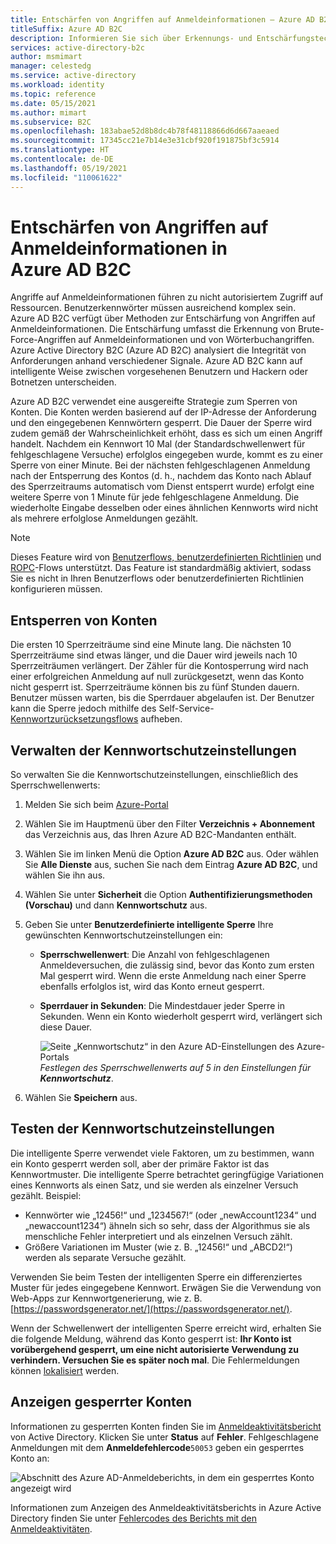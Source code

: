 ```yaml
---
title: Entschärfen von Angriffen auf Anmeldeinformationen – Azure AD B2C
titleSuffix: Azure AD B2C
description: Informieren Sie sich über Erkennungs- und Entschärfungstechniken für Angriffe auf Anmeldeinformationen (Kennwortangriffe) in Azure Active Directory B2C, einschließlich intelligenter Kontosperrungsfunktionen.
services: active-directory-b2c
author: msmimart
manager: celestedg
ms.service: active-directory
ms.workload: identity
ms.topic: reference
ms.date: 05/15/2021
ms.author: mimart
ms.subservice: B2C
ms.openlocfilehash: 183abae52d8b8dc4b78f48118866d6d667aaeaed
ms.sourcegitcommit: 17345cc21e7b14e3e31cbf920f191875bf3c5914
ms.translationtype: HT
ms.contentlocale: de-DE
ms.lasthandoff: 05/19/2021
ms.locfileid: "110061622"
---
```

# <a name="mitigate-credential-attacks-in-azure-ad-b2c"></a>Entschärfen von Angriffen auf Anmeldeinformationen in Azure AD B2C

Angriffe auf Anmeldeinformationen führen zu nicht autorisiertem Zugriff auf Ressourcen. Benutzerkennwörter müssen ausreichend komplex sein. Azure AD B2C verfügt über Methoden zur Entschärfung von Angriffen auf Anmeldeinformationen. Die Entschärfung umfasst die Erkennung von Brute-Force-Angriffen auf Anmeldeinformationen und von Wörterbuchangriffen. Azure Active Directory B2C (Azure AD B2C) analysiert die Integrität von Anforderungen anhand verschiedener Signale. Azure AD B2C kann auf intelligente Weise zwischen vorgesehenen Benutzern und Hackern oder Botnetzen unterscheiden.

Azure AD B2C verwendet eine ausgereifte Strategie zum Sperren von Konten. Die Konten werden basierend auf der IP-Adresse der Anforderung und den eingegebenen Kennwörtern gesperrt. Die Dauer der Sperre wird zudem gemäß der Wahrscheinlichkeit erhöht, dass es sich um einen Angriff handelt. Nachdem ein Kennwort 10 Mal (der Standardschwellenwert für fehlgeschlagene Versuche) erfolglos eingegeben wurde, kommt es zu einer Sperre von einer Minute. Bei der nächsten fehlgeschlagenen Anmeldung nach der Entsperrung des Kontos (d. h., nachdem das Konto nach Ablauf des Sperrzeitraums automatisch vom Dienst entsperrt wurde) erfolgt eine weitere Sperre von 1 Minute für jede fehlgeschlagene Anmeldung. Die wiederholte Eingabe desselben oder eines ähnlichen Kennworts wird nicht als mehrere erfolglose Anmeldungen gezählt.

> [!NOTE]
> Dieses Feature wird von [Benutzerflows, benutzerdefinierten Richtlinien](user-flow-overview.md) und [ROPC](add-ropc-policy.md)-Flows unterstützt. Das Feature ist standardmäßig aktiviert, sodass Sie es nicht in Ihren Benutzerflows oder benutzerdefinierten Richtlinien konfigurieren müssen.

## <a name="unlock-accounts"></a>Entsperren von Konten

Die ersten 10 Sperrzeiträume sind eine Minute lang. Die nächsten 10 Sperrzeiträume sind etwas länger, und die Dauer wird jeweils nach 10 Sperrzeiträumen verlängert. Der Zähler für die Kontosperrung wird nach einer erfolgreichen Anmeldung auf null zurückgesetzt, wenn das Konto nicht gesperrt ist. Sperrzeiträume können bis zu fünf Stunden dauern. Benutzer müssen warten, bis die Sperrdauer abgelaufen ist. Der Benutzer kann die Sperre jedoch mithilfe des Self-Service-[Kennwortzurücksetzungsflows](add-password-reset-policy.md) aufheben.

## <a name="manage-password-protection-settings"></a>Verwalten der Kennwortschutzeinstellungen

So verwalten Sie die Kennwortschutzeinstellungen, einschließlich des Sperrschwellenwerts:

1. Melden Sie sich beim [Azure-Portal](https://portal.azure.com)
1. Wählen Sie im Hauptmenü über den Filter **Verzeichnis + Abonnement** das Verzeichnis aus, das Ihren Azure AD B2C-Mandanten enthält.
1. Wählen Sie im linken Menü die Option **Azure AD B2C** aus. Oder wählen Sie **Alle Dienste** aus, suchen Sie nach dem Eintrag **Azure AD B2C**, und wählen Sie ihn aus.
1. Wählen Sie unter **Sicherheit** die Option **Authentifizierungsmethoden (Vorschau)** und dann **Kennwortschutz** aus.
1. Geben Sie unter **Benutzerdefinierte intelligente Sperre** Ihre gewünschten Kennwortschutzeinstellungen ein:

   - **Sperrschwellenwert**: Die Anzahl von fehlgeschlagenen Anmeldeversuchen, die zulässig sind, bevor das Konto zum ersten Mal gesperrt wird. Wenn die erste Anmeldung nach einer Sperre ebenfalls erfolglos ist, wird das Konto erneut gesperrt.
   - **Sperrdauer in Sekunden**: Die Mindestdauer jeder Sperre in Sekunden. Wenn ein Konto wiederholt gesperrt wird, verlängert sich diese Dauer.

       ![Seite „Kennwortschutz“ in den Azure AD-Einstellungen des Azure-Portals](./media/threat-management/portal-02-password-protection.png)
    <br />*Festlegen des Sperrschwellenwerts auf 5 in den Einstellungen für **Kennwortschutz***.

1. Wählen Sie **Speichern** aus.

## <a name="testing-the-password-protection-settings"></a>Testen der Kennwortschutzeinstellungen

Die intelligente Sperre verwendet viele Faktoren, um zu bestimmen, wann ein Konto gesperrt werden soll, aber der primäre Faktor ist das Kennwortmuster. Die intelligente Sperre betrachtet geringfügige Variationen eines Kennworts als einen Satz, und sie werden als einzelner Versuch gezählt. Beispiel:

- Kennwörter wie „12456!“ und „1234567!“ (oder „newAccount1234“ und „newaccount1234“) ähneln sich so sehr, dass der Algorithmus sie als menschliche Fehler interpretiert und als einzelnen Versuch zählt.
- Größere Variationen im Muster (wie z. B. „12456!“ und „ABCD2!“) werden als separate Versuche gezählt.

Verwenden Sie beim Testen der intelligenten Sperre ein differenziertes Muster für jedes eingegebene Kennwort. Erwägen Sie die Verwendung von Web-Apps zur Kennwortgenerierung, wie z. B. [https://passwordsgenerator.net/](https://passwordsgenerator.net/).

Wenn der Schwellenwert der intelligenten Sperre erreicht wird, erhalten Sie die folgende Meldung, während das Konto gesperrt ist: **Ihr Konto ist vorübergehend gesperrt, um eine nicht autorisierte Verwendung zu verhindern. Versuchen Sie es später noch mal**. Die Fehlermeldungen können [lokalisiert](localization-string-ids.md#sign-up-or-sign-in-error-messages) werden.

## <a name="viewing-locked-out-accounts"></a>Anzeigen gesperrter Konten

Informationen zu gesperrten Konten finden Sie im [Anmeldeaktivitätsbericht](../active-directory/reports-monitoring/concept-sign-ins.md) von Active Directory. Klicken Sie unter **Status** auf **Fehler**. Fehlgeschlagene Anmeldungen mit dem **Anmeldefehlercode**`50053` geben ein gesperrtes Konto an:

![Abschnitt des Azure AD-Anmeldeberichts, in dem ein gesperrtes Konto angezeigt wird](./media/threat-management/portal-01-locked-account.png)

Informationen zum Anzeigen des Anmeldeaktivitätsberichts in Azure Active Directory finden Sie unter [Fehlercodes des Berichts mit den Anmeldeaktivitäten](../active-directory/reports-monitoring/concept-sign-ins.md).


